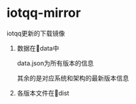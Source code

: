 # iotqq-mirror

iotqq更新的下载镜像

1. 数据在📂data中

   data.json为所有版本的信息

   其余的是对应系统和架构的最新版本信息

2. 各版本文件在📂dist

